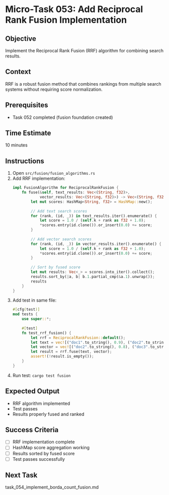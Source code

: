 # Micro-Task 053: Add Reciprocal Rank Fusion Implementation

## Objective
Implement the Reciprocal Rank Fusion (RRF) algorithm for combining search results.

## Context
RRF is a robust fusion method that combines rankings from multiple search systems without requiring score normalization.

## Prerequisites
- Task 052 completed (fusion foundation created)

## Time Estimate
10 minutes

## Instructions
1. Open `src/fusion/fusion_algorithms.rs`
2. Add RRF implementation:
   ```rust
   impl FusionAlgorithm for ReciprocalRankFusion {
       fn fuse(&self, text_results: Vec<(String, f32)>, 
               vector_results: Vec<(String, f32)>) -> Vec<(String, f32)> {
           let mut scores: HashMap<String, f32> = HashMap::new();
           
           // Add text search scores
           for (rank, (id, _)) in text_results.iter().enumerate() {
               let score = 1.0 / (self.k + rank as f32 + 1.0);
               *scores.entry(id.clone()).or_insert(0.0) += score;
           }
           
           // Add vector search scores
           for (rank, (id, _)) in vector_results.iter().enumerate() {
               let score = 1.0 / (self.k + rank as f32 + 1.0);
               *scores.entry(id.clone()).or_insert(0.0) += score;
           }
           
           // Sort by fused score
           let mut results: Vec<_> = scores.into_iter().collect();
           results.sort_by(|a, b| b.1.partial_cmp(&a.1).unwrap());
           results
       }
   }
   ```
3. Add test in same file:
   ```rust
   #[cfg(test)]
   mod tests {
       use super::*;
       
       #[test]
       fn test_rrf_fusion() {
           let rrf = ReciprocalRankFusion::default();
           let text = vec![("doc1".to_string(), 0.9), ("doc2".to_string(), 0.7)];
           let vector = vec![("doc2".to_string(), 0.8), ("doc3".to_string(), 0.6)];
           let result = rrf.fuse(text, vector);
           assert!(!result.is_empty());
       }
   }
   ```
4. Run test: `cargo test fusion`

## Expected Output
- RRF algorithm implemented
- Test passes
- Results properly fused and ranked

## Success Criteria
- [ ] RRF implementation complete
- [ ] HashMap score aggregation working
- [ ] Results sorted by fused score
- [ ] Test passes successfully

## Next Task
task_054_implement_borda_count_fusion.md